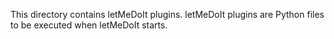 This directory contains letMeDoIt plugins.
letMeDoIt plugins are Python files to be executed when letMeDoIt starts.